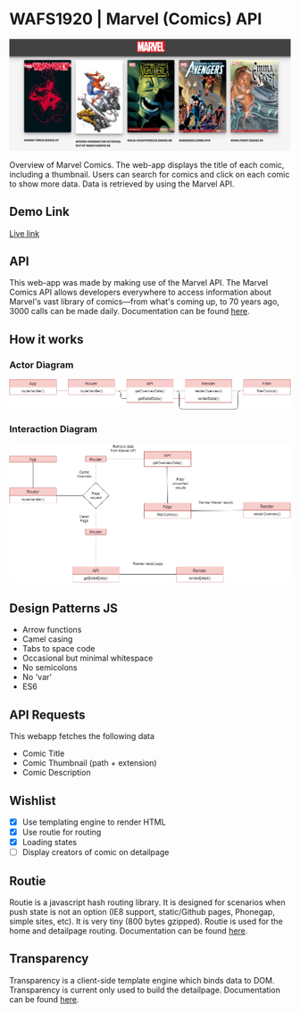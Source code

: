 # WAFS1920 | Marvel (Comics) API
![Image of preview](./course/preview.png)

Overview of Marvel Comics. The web-app displays the title of each comic, including a thumbnail. Users can search for comics and click on each comic to show more data. Data is retrieved by using the Marvel API.

## Demo Link
[Live link](https://mich97.github.io/web-app-from-scratch-1920/)

## API
This web-app was made by making use of the Marvel API. The Marvel Comics API allows developers everywhere to access information about Marvel's vast library of comics—from what's coming up, to 70 years ago, 3000 calls can be made daily. Documentation can be found [here](https://developer.marvel.com/docs).

## How it works

### Actor Diagram
![Image of Actor Diagram](./course/actor_diagram.png)

### Interaction Diagram
![Image of Actor Diagram](./course/interaction_diagram.png)

## Design Patterns JS
- Arrow functions
- Camel casing
- Tabs to space code
- Occasional but minimal whitespace
- No semicolons
- No 'var'
- ES6

## API Requests
This webapp fetches the following data
- Comic Title
- Comic Thumbnail (path + extension)
- Comic Description

## Wishlist
- [x] Use templating engine to render HTML
- [x] Use routie for routing
- [x] Loading states
- [ ] Display creators of comic on detailpage

## Routie
Routie is a javascript hash routing library. It is designed for scenarios when push state is not an option (IE8 support, static/Github pages, Phonegap, simple sites, etc). It is very tiny (800 bytes gzipped). Routie is used for the home and detailpage routing. Documentation can be found [here](http://projects.jga.me/routie/).

## Transparency
Transparency is a client-side template engine which binds data to DOM. Transparency is current only used to build the detailpage. Documentation can be found [here](https://github.com/leonidas/transparency).